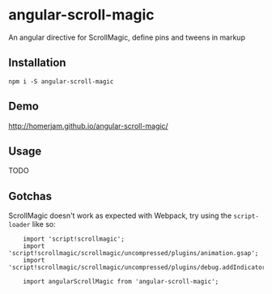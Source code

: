 # angular-scroll-magic

An angular directive for ScrollMagic, define pins and tweens in markup


## Installation

`npm i -S angular-scroll-magic`


## Demo

http://homerjam.github.io/angular-scroll-magic/


## Usage

TODO


## Gotchas

ScrollMagic doesn't work as expected with Webpack, try using the `script-loader` like so:

```
    import 'script!scrollmagic';
    import 'script!scrollmagic/scrollmagic/uncompressed/plugins/animation.gsap';
    import 'script!scrollmagic/scrollmagic/uncompressed/plugins/debug.addIndicators';

    import angularScrollMagic from 'angular-scroll-magic';